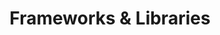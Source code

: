 ---
title: "Frameworks & Libraries"
category: "frameworks"
icon: "rect x=\"2\" y=\"3\" width=\"20\" height=\"14\" rx=\"2\" ry=\"2\"; line x1=\"8\" y1=\"21\" x2=\"16\" y2=\"21\"; line x1=\"12\" y1=\"17\" x2=\"12\" y2=\"21\""
order: 2
skills:
  - name: "Ruby on Rails"
    level: 95
    years: 10
  - name: "React"
    level: 90
    years: 6
  - name: "Angular"
    level: 80
    years: 5
  - name: "Spring"
    level: 75
    years: 8
  - name: "Express.js"
    level: 85
    years: 6
  - name: "Next.js"
    level: 80
    years: 3
---